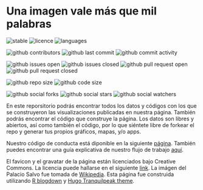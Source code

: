 # Una imagen vale más que mil palabras

![stable](https://img.shields.io/badge/lifecycle-stable-brightgreen.svg)
![licence](https://img.shields.io/github/license/daczarne/UnaImagen)
![languages](https://img.shields.io/github/languages/count/UnaImagen/UnaImagen)

![github contributors](https://img.shields.io/github/contributors/daczarne/UnaImagen)
![github last commit](https://img.shields.io/github/last-commit/daczarne/UnaImagen)
![github commit activity](https://img.shields.io/github/commit-activity/w/daczarne/UnaImagen)

![github issues open](https://img.shields.io/github/issues/UnaImagen/UnaImagen)
![github issues closed](https://img.shields.io/github/issues-closed/UnaImagen/UnaImagen)
![github pull request open](https://img.shields.io/github/issues-pr/UnaImagen/UnaImagen)
![github pull request closed](https://img.shields.io/github/issues-pr-closed/UnaImagen/UnaImagen)

![github repo size](https://img.shields.io/github/repo-size/UnaImagen/UnaImagen)
![github code size](https://img.shields.io/github/languages/code-size/UnaImagen/UnaImagen)

![github social forks](https://img.shields.io/github/forks/UnaImagen/UnaImagen?label=Forks&style=social)
![github social stars](https://img.shields.io/github/stars/UnaImagen/UnaImagen?style=social)
![github social watchers](https://img.shields.io/github/watchers/UnaImagen/UnaImagen?label=Watchers&style=social)

En este reporsitorio podrás encontrar todos los datos y códigos con los que se construyeron las visualizaciones publicadas en nuestra página. También podrás encontrar el código que construye la página. Los datos son libres y abiertos, así como también el código, por lo que siéntete libre de forkear el repo y generar tus propios gráficos, mapas, y/o apps.

Nuestro código de conducta está diponible en la siguiente [página](https://github.com/UnaImagen/UnaImagen/blob/master/CODE_OF_CONDUCT.md). También puedes encontrar una guía explicativa de nuestro flujo de trabajo [aquí](https://github.com/UnaImagen/UnaImagen/blob/master/Flow.png).

El favicon y el gravatar de la página están licenciados bajo Creative Commons. La licencia puede hallarse en el siguiente [link](https://fontawesome.com/license). La imágen del Palacio Salvo fue tomada de [Wikipedia](https://en.wikipedia.org/wiki/Palacio_Salvo). Esta página fue construida utilizando [R blogdown](https://github.com/rstudio/blogdown) y [Hugo Tranquilpeak theme](https://github.com/kakawait/hugo-tranquilpeak-theme).
